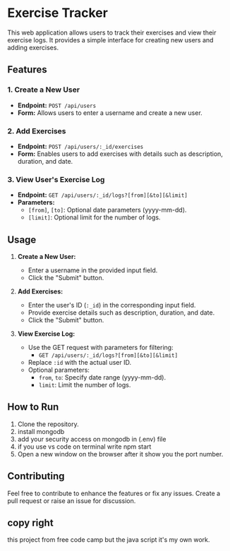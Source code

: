 # Exercise Tracker

This web application allows users to track their exercises and view their exercise logs. It provides a simple interface for creating new users and adding exercises.

## Features

### 1. Create a New User

- **Endpoint:** `POST /api/users`
- **Form:** Allows users to enter a username and create a new user.

### 2. Add Exercises

- **Endpoint:** `POST /api/users/:_id/exercises`
- **Form:** Enables users to add exercises with details such as description, duration, and date.

### 3. View User's Exercise Log

- **Endpoint:** `GET /api/users/:_id/logs?[from][&to][&limit]`
- **Parameters:**
  - `[from]`, `[to]`: Optional date parameters (yyyy-mm-dd).
  - `[limit]`: Optional limit for the number of logs.

## Usage

1. **Create a New User:**
   - Enter a username in the provided input field.
   - Click the "Submit" button.

2. **Add Exercises:**
   - Enter the user's ID (`:_id`) in the corresponding input field.
   - Provide exercise details such as description, duration, and date.
   - Click the "Submit" button.

3. **View Exercise Log:**
   - Use the GET request with parameters for filtering:
     - `GET /api/users/:_id/logs?[from][&to][&limit]`
   - Replace `:id` with the actual user ID.
   - Optional parameters:
     - `from`, `to`: Specify date range (yyyy-mm-dd).
     - `limit`: Limit the number of logs.

## How to Run

1. Clone the repository.
2. install mongodb 
3. add your security access on mongodb in (.env) file
4. if you use vs code on terminal write npm start
5. Open a new window on the browser after it show you the port number.

## Contributing

Feel free to contribute to enhance the features or fix any issues. Create a pull request or raise an issue for discussion.

## copy right

this project from free code camp but the java script it's my own work.

